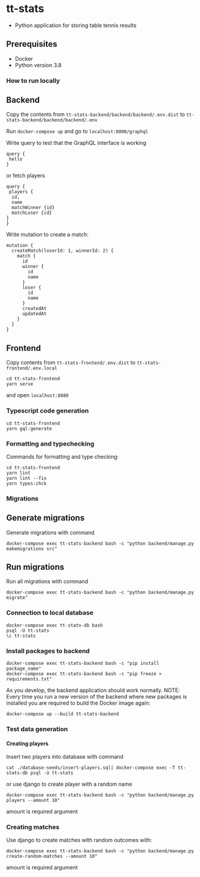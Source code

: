 # tt-stats

- Python application for storing table tennis results


## Prerequisites

- Docker
- Python version 3.8

### How to run locally

## Backend
Copy the contents from `tt-stats-backend/backend/backend/.env.dist` to `tt-stats-backend/backend/backend/.env`

Run `docker-compose up` and go to `localhost:8000/graphql`

Write query to test that the GraphQL interface is working

```
query {
 hello
}
```

or fetch players

```
query {
 players {
  id,
  name
  matchWinner {id}
  matchLoser {id}
}
}
```

Write mutation to create a match:

```
mutation {
  createMatch(loserId: 1, winnerId: 2) {
    match {
      id
      winner {
        id
        name
      }
      loser {
        id
        name
      }
      createdAt
      updatedAt
    }
  }
}
```

## Frontend

Copy contents from `tt-stats-frontend/.env.dist` to `tt-stats-frontend/.env.local`

```
cd tt-stats-frontend
yarn serve
```

and open `localhost:8080`


### Typescript code generation

```
cd tt-stats-frontend
yarn gql:generate
```


### Formatting and typechecking

Commands for formatting and type checking:

```
cd tt-stats-frontend
yarn lint
yarn lint --fix
yarn types:chck
```
### Migrations


## Generate migrations

Generate migrations with command

```
docker-compose exec tt-stats-backend bash -c "python backend/manage.py makemigrations src"
```

## Run migrations

Run all migrations with command

```
docker-compose exec tt-stats-backend bash -c "python backend/manage.py migrate"
```


### Connection to local database

```
docker-compose exec tt-stats-db bash
psql -U tt-stats
\c tt-stats
```

### Install packages to backend

```
docker-compose exec tt-stats-backend bash -c "pip install package_name"
docker-compose exec tt-stats-backend bash -c "pip freeze > requirements.txt"
```

As you develop, the backend application should work normally. 
NOTE: Every time you run a new version of the backend where new packages is installed you are required to build the Docker image again:

```
docker-compose up --build tt-stats-backend
```

### Test data generation

#### Creating players

Insert two players into database with command

```
cat ./database-seeds/insert-players.sql| docker-compose exec -T tt-stats-db psql -U tt-stats
```

or use django to create player with a random name

```
docker-compose exec tt-stats-backend bash -c "python backend/manage.py players --amount 10"
```

amount is required argument

### Creating matches

Use django to create matches with random outcomes with:

```
docker-compose exec tt-stats-backend bash -c "python backend/manage.py create-random-matches --amount 10"
```

amount is required argument

